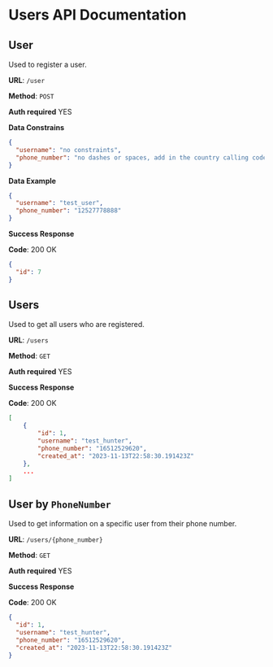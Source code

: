# Users API Documentation

## User

Used to register a user.

**URL**: `/user`

**Method**: `POST`

**Auth required** YES

**Data Constrains**

```json
{
  "username": "no constraints",
  "phone_number": "no dashes or spaces, add in the country calling code (i.e, prefix of 1 for USA)."
}
```

**Data Example**

```json
{
  "username": "test_user",
  "phone_number": "12527778888"
}
```

**Success Response**

**Code**: 200 OK

```json
{
  "id": 7
}
```

## Users

Used to get all users who are registered.

**URL**: `/users`

**Method**: `GET`

**Auth required** YES

**Success Response**

**Code**: 200 OK

```json
[
    {
        "id": 1,
        "username": "test_hunter",
        "phone_number": "16512529620",
        "created_at": "2023-11-13T22:58:30.191423Z"
    },
    ...
]
```

## User by `PhoneNumber`

Used to get information on a specific user from their phone number.

**URL**: `/users/{phone_number}`

**Method**: `GET`

**Auth required** YES

**Success Response**

**Code**: 200 OK

```json
{
  "id": 1,
  "username": "test_hunter",
  "phone_number": "16512529620",
  "created_at": "2023-11-13T22:58:30.191423Z"
}
```
